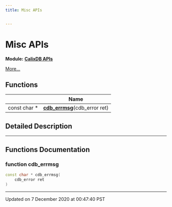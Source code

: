 ```yaml
---
title: Misc APIs


---
```


# Misc APIs


**Module:** **[CalixDB APIs](./group__APIs.html)**

 [More...](#detailed-description)










## Functions

|                | Name           |
| -------------- | -------------- |
| const char * | **[cdb_errmsg](./group__Misc.html#function-cdb_errmsg)**(cdb_error ret)  |





## Detailed Description





























------------------





## Functions Documentation

### function cdb_errmsg

```cpp
const char * cdb_errmsg(
    cdb_error ret
)
```



































-------------------------------

Updated on  7 December 2020 at 00:47:40 PST